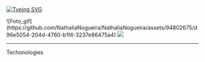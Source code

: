 <a href="https://git.io/typing-svg"><img src="https://readme-typing-svg.demolab.com?font=Fira+Code&pause=1000&color=F48222&width=435&lines=Welcome!+My+name+is+Nath%C3%A1lia+++%3A);I'm+a+Developer." alt="Typing SVG" /></a>

<div allign = "center">
  ![Foto_gif](https://github.com/NathaliaNogueira/NathaliaNogueira/assets/94802675/d96e5054-204d-4760-b1f4-3237e86475a4)
<img src="![Foto_gif](https://github.com/NathaliaNogueira/NathaliaNogueira/assets/94802675/5847e883-544a-4258-9eb5-4389262570b1)"/>

</div>
<hr>

Techonologies 

